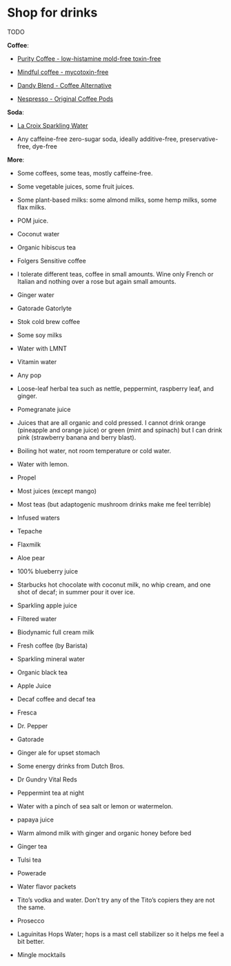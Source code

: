 # Shop for drinks

TODO


**Coffee**:

* [Purity Coffee - low-histamine mold-free toxin-free](https://puritycoffee.com/)

* [Mindful coffee - mycotoxin-free](https://mindfulcoffee.co.uk/)

* [Dandy Blend - Coffee Alternative](https://dandyblend.com/product/dandy-blend-coffee-alternative/)

* [Nespresso - Original Coffee Pods](https://www.nespresso.com/us/en/original-coffee-pods)

**Soda**:

* [La Croix Sparkling Water](https://www.lacroixwater.com/)

* Any caffeine-free zero-sugar soda, ideally additive-free, preservative-free, dye-free

**More**:

* Some coffees, some teas, mostly caffeine-free.
  
* Some vegetable juices, some fruit juices.

* Some plant-based milks: some almond milks, some hemp milks, some flax milks.

* POM juice. 

* Coconut water

* Organic hibiscus tea

* Folgers Sensitive coffee

* I tolerate different teas, coffee in small amounts. Wine only French or Italian and nothing over a rose but again small amounts.

* Ginger water

* Gatorade Gatorlyte

* Stok cold brew coffee

* Some soy milks

* Water with LMNT
  
* Vitamin water

* Any pop

* Loose-leaf herbal tea such as nettle, peppermint, raspberry leaf, and ginger.

* Pomegranate juice

* Juices that are all organic and cold pressed. I cannot drink orange (pineapple and orange juice) or green (mint and spinach) but I can drink pink (strawberry banana and berry blast).

* Boiling hot water, not room temperature or cold water.

* Water with lemon. 

* Propel

* Most juices (except mango)
  
* Most teas (but adaptogenic mushroom drinks make me feel terrible)

* Infused waters

* Tepache

* Flaxmilk

* Aloe pear

* 100% blueberry juice

* Starbucks hot chocolate with coconut milk, no whip cream, and one shot of decaf; in summer pour it over ice.

* Sparkling apple juice

* Filtered water

* Biodynamic full cream milk

* Fresh coffee (by Barista)

* Sparkling mineral water

* Organic black tea

* Apple Juice

* Decaf coffee and decaf tea

* Fresca

* Dr. Pepper

* Gatorade

* Ginger ale for upset stomach

* Some energy drinks from Dutch Bros.

* Dr Gundry Vital Reds

* Peppermint tea at night

* Water with a pinch of sea salt or lemon or watermelon.
  
* papaya juice

* Warm almond milk with ginger and organic honey before bed
  
* Ginger tea

* Tulsi tea
  
* Powerade

* Water flavor packets

* Tito’s vodka and water. Don’t try any of the Tito’s copiers they are not the same.
 
* Prosecco
  
* Laguinitas Hops Water; hops is a mast cell stabilizer so it helps me feel a bit better.
  
* Mingle mocktails
